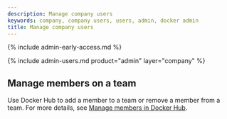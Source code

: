 ```yaml
---
description: Manage company users
keywords: company, company users, users, admin, docker admin
title: Manage company users
---
```


{% include admin-early-access.md %}

{% include admin-users.md product="admin" layer="company" %}

## Manage members on a team

Use Docker Hub to add a member to a team or remove a member from a team. For more details, see [Manage members in Docker Hub](../../docker-hub/members.md).